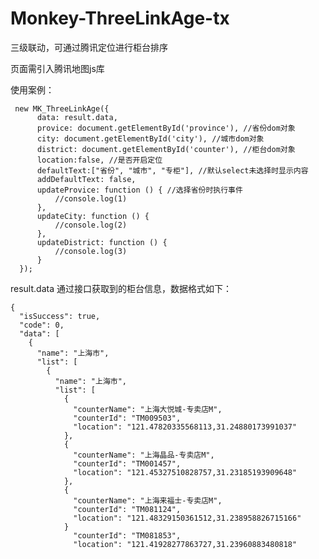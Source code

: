 # Monkey-ThreeLinkAge-tx
三级联动，可通过腾讯定位进行柜台排序

页面需引入腾讯地图js库
<script type="text/javascript" src="http://map.qq.com/api/js?v=2.exp&libraries=drawing,geometry,autocomplete,convertor"></script>

使用案例：

     new MK_ThreeLinkAge({
          data: result.data,
          provice: document.getElementById('province'), //省份dom对象
          city: document.getElementById('city'), //城市dom对象
          district: document.getElementById('counter'), //柜台dom对象
          location:false, //是否开启定位
          defaultText:["省份", "城市", "专柜"], //默认select未选择时显示内容
          addDefaultText: false,
          updateProvice: function () { //选择省份时执行事件
              //console.log(1)
          },
          updateCity: function () {
              //console.log(2)
          },
          updateDistrict: function () {
              //console.log(3)
          }
      });


result.data 通过接口获取到的柜台信息，数据格式如下：

    {
      "isSuccess": true,
      "code": 0,
      "data": [
        {
          "name": "上海市",
          "list": [
            {
              "name": "上海市",
              "list": [
                {
                  "counterName": "上海大悦城-专卖店M",
                  "counterId": "TM009503",
                  "location": "121.47820335568113,31.24880173991037"
                },
                {
                  "counterName": "上海晶品-专卖店M",
                  "counterId": "TM001457",
                  "location": "121.45327510828757,31.23185193909648"
                },
                {
                  "counterName": "上海来福士-专卖店M",
                  "counterId": "TM081124",
                  "location": "121.48329150361512,31.238958826715166"
                }
                  "counterId": "TM081853",
                  "location": "121.41928277863727,31.23960883480818"
